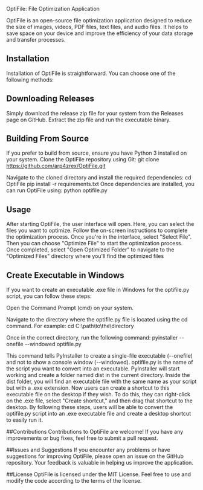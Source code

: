 OptiFile: File Optimization Application

OptiFile is an open-source file optimization application designed to reduce the size of images, videos, PDF files, text files, and audio files. It helps to save space on your device and improve the efficiency of your data storage and transfer processes.

## Installation
Installation of OptiFile is straightforward. You can choose one of the following methods:

## Downloading Releases
Simply download the release zip file for your system from the Releases page on GitHub. Extract the zip file and run the executable binary.

## Building From Source
If you prefer to build from source, ensure you have Python 3 installed on your system. Clone the OptiFile repository using Git:
git clone https://github.com/arp4zrex/OptiFile.git

Navigate to the cloned directory and install the required dependencies:
cd OptiFile
pip install -r requirements.txt
Once dependencies are installed, you can run OptiFile using:
python optifile.py

## Usage
After starting OptiFile, the user interface will open. Here, you can select the files you want to optimize. Follow the on-screen instructions to complete the optimization process.
Once you're in the interface, select "Select File".
Then you can choose "Optimize File" to start the optimization process.
Once completed, select "Open Optimized Folder" to navigate to the "Optimized Files" directory where you'll find the optimized files

## Create Executable in Windows
If you want to create an executable .exe file in Windows for the optifile.py script, you can follow these steps:

Open the Command Prompt (cmd) on your system.

Navigate to the directory where the optifile.py file is located using the cd command. For example: cd C:\path\to\the\directory

Once in the correct directory, run the following command:
pyinstaller --onefile --windowed optifile.py

This command tells PyInstaller to create a single-file executable (--onefile) and not to show a console window (--windowed). optifile.py is the name of the script you want to convert into an executable.
PyInstaller will start working and create a folder named dist in the current directory.
Inside the dist folder, you will find an executable file with the same name as your script but with a .exe extension.
Now users can create a shortcut to this executable file on the desktop if they wish. To do this, they can right-click on the .exe file, select "Create shortcut," and then drag that shortcut to the desktop.
By following these steps, users will be able to convert the optifile.py script into an .exe executable file and create a desktop shortcut to easily run it.

##Contributions
Contributions to OptiFile are welcome! If you have any improvements or bug fixes, feel free to submit a pull request.

##Issues and Suggestions
If you encounter any problems or have suggestions for improving OptiFile, please open an issue on the GitHub repository. Your feedback is valuable in helping us improve the application.

##License
OptiFile is licensed under the MIT License. Feel free to use and modify the code according to the terms of the license.
